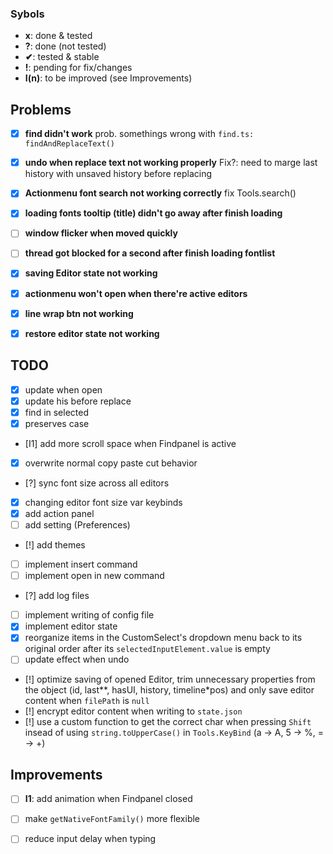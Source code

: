 ### Sybols
- **x**: done & tested
- **?**: done (not tested)
- **✔**: tested & stable
- **!**: pending for fix/changes
- **I(n)**: to be improved (see Improvements)



## Problems
- [x] **find didn't work** prob. somethings wrong with `find.ts: findAndReplaceText()`
- [x] **undo when replace text not working properly** Fix?: need to marge last history with unsaved history before replacing
- [x] **Actionmenu font search not working correctly** fix Tools.search()
- [x] **loading fonts tooltip (title) didn't go away after finish loading**
- [ ] **window flicker when moved quickly**
- [ ] **thread got blocked for a second after finish loading fontlist**
- [x] **saving Editor state not working**
- [x] **actionmenu won't open when there're active editors**
- [x] **line wrap btn not working**
- [x] **restore editor state not working**



## TODO
- [x] update when open
- [x] update his before replace
- [x] find in selected
- [x] preserves case
- [I1] add more scroll space when Findpanel is active
- [x] overwrite normal copy paste cut behavior
- [?] sync font size across all editors
- [x] changing editor font size var keybinds
- [x] add action panel
- [ ] add setting (Preferences)
- [!] add themes
- [ ] implement insert command
- [ ] implement open in new command
- [?] add log files
- [ ] implement writing of config file
- [x] implement editor state
- [x] reorganize items in the CustomSelect's dropdown menu back to its original order
      after its `selectedInputElement.value` is empty
- [ ] update effect when undo
- [!] optimize saving of opened Editor,
      trim unnecessary properties from the object (id, last\*\*, hasUI, history, timeline\*pos)
      and only save editor content when `filePath` is `null`
- [!] encrypt editor content when writing to `state.json`
- [!] use a custom function to get the correct char when pressing `Shift`
      insead of using `string.toUpperCase()` in `Tools.KeyBind`
      (a -> A, 5 -> %, = -> +)




## Improvements
- [ ] **I1**: add animation when Findpanel closed
- [ ] make `getNativeFontFamily()` more flexible
- [ ] reduce input delay when typing





